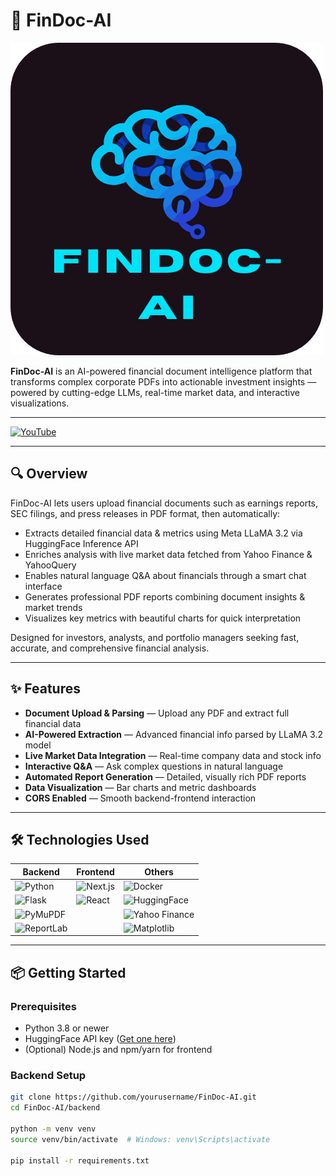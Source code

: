 # 🚀 FinDoc-AI

![FinDoc-AI Banner](FinDoc-AI.png)


**FinDoc-AI** is an AI-powered financial document intelligence platform that transforms complex corporate PDFs into actionable investment insights — powered by cutting-edge LLMs, real-time market data, and interactive visualizations.

---

[![YouTube](https://img.shields.io/badge/Watch-YouTube-red?style=for-the-badge&logo=youtube)](https://www.youtube.com/your-video-link)

---

## 🔍 Overview

FinDoc-AI lets users upload financial documents such as earnings reports, SEC filings, and press releases in PDF format, then automatically:

- Extracts detailed financial data & metrics using Meta LLaMA 3.2 via HuggingFace Inference API  
- Enriches analysis with live market data fetched from Yahoo Finance & YahooQuery  
- Enables natural language Q&A about financials through a smart chat interface  
- Generates professional PDF reports combining document insights & market trends  
- Visualizes key metrics with beautiful charts for quick interpretation  

Designed for investors, analysts, and portfolio managers seeking fast, accurate, and comprehensive financial analysis.

---

## ✨ Features

- **Document Upload & Parsing** — Upload any PDF and extract full financial data  
- **AI-Powered Extraction** — Advanced financial info parsed by LLaMA 3.2 model  
- **Live Market Data Integration** — Real-time company data and stock info  
- **Interactive Q&A** — Ask complex questions in natural language  
- **Automated Report Generation** — Detailed, visually rich PDF reports  
- **Data Visualization** — Bar charts and metric dashboards  
- **CORS Enabled** — Smooth backend-frontend interaction  

---

## 🛠️ Technologies Used

| Backend                                    | Frontend             | Others                    |
|--------------------------------------------|---------------------|---------------------------|
| ![Python](https://img.shields.io/badge/Python-3.8%2B-blue?logo=python) | ![Next.js](https://img.shields.io/badge/Next.js-13-black?logo=next.js) | ![Docker](https://img.shields.io/badge/Docker-Containers-blue?logo=docker) |
| ![Flask](https://img.shields.io/badge/Flask-2.0-lightgrey?logo=flask) | ![React](https://img.shields.io/badge/React-18-blue?logo=react) | ![HuggingFace](https://img.shields.io/badge/HuggingFace-Inference-orange?logo=huggingface) |
| ![PyMuPDF](https://img.shields.io/badge/PyMuPDF-PDF-yellow) |                     | ![Yahoo Finance](https://img.shields.io/badge/Yahoo-Finance-purple) |
| ![ReportLab](https://img.shields.io/badge/ReportLab-PDF--Generation-red) |                     | ![Matplotlib](https://img.shields.io/badge/Matplotlib-Visualization-blue) |

---

## 📦 Getting Started

### Prerequisites

- Python 3.8 or newer  
- HuggingFace API key ([Get one here](https://huggingface.co/settings/tokens))  
- (Optional) Node.js and npm/yarn for frontend  

### Backend Setup

```bash
git clone https://github.com/yourusername/FinDoc-AI.git
cd FinDoc-AI/backend

python -m venv venv
source venv/bin/activate  # Windows: venv\Scripts\activate

pip install -r requirements.txt
